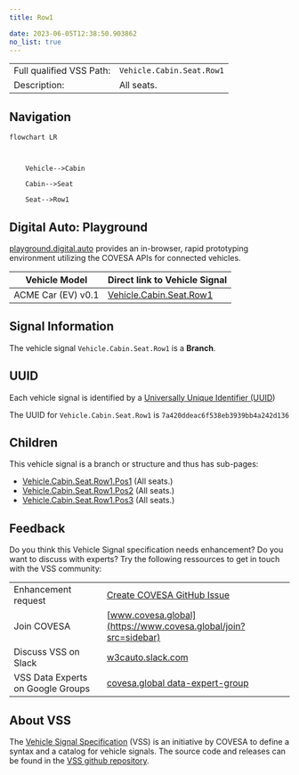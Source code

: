 ```yaml
---
title: Row1

date: 2023-06-05T12:38:50.903862
no_list: true
---
```



| | |
|---|---|
| Full qualified VSS Path: | `Vehicle.Cabin.Seat.Row1` |
| Description: | All seats. |

## Navigation

```mermaid
flowchart LR



    Vehicle-->Cabin

    Cabin-->Seat

    Seat-->Row1

```


## Digital Auto: Playground

[playground.digital.auto](http://digital.auto) provides an in-browser, rapid prototyping environment utilizing the COVESA APIs for connected vehicles. 

| Vehicle Model | Direct link to Vehicle Signal |
|---|---|
| ACME Car (EV) v0.1 | [Vehicle.Cabin.Seat.Row1](https://digitalauto.netlify.app/model/STLWzk1WyqVVLbfymb4f/cvi/list/Vehicle.Cabin.Seat.Row1/) |


## Signal Information




The vehicle signal `Vehicle.Cabin.Seat.Row1` is a **Branch**.





## UUID

Each vehicle signal is identified by a [Universally Unique Identifier (UUID](https://en.wikipedia.org/wiki/Universally_unique_identifier))

The UUID for `Vehicle.Cabin.Seat.Row1` is `7a420ddeac6f538eb3939bb4a242d136`

## Children

This vehicle signal is a branch or structure and thus has sub-pages:

- [Vehicle.Cabin.Seat.Row1.Pos1](pos1/) (All seats.)
- [Vehicle.Cabin.Seat.Row1.Pos2](pos2/) (All seats.)
- [Vehicle.Cabin.Seat.Row1.Pos3](pos3/) (All seats.)


## Feedback

Do you think this Vehicle Signal specification needs enhancement? Do you want to discuss with experts? Try the following ressources to get in touch with the VSS community:

| | |
|---|---|
| Enhancement request | [Create COVESA GitHub Issue](https://github.com/COVESA/vehicle_signal_specification/issues/new?body=Please+describe+your+feedback&title=Signal+feedback+Vehicle.Cabin.Seat.Row1) |
| Join COVESA | [www.covesa.global](https://www.covesa.global/join?src=sidebar) |
| Discuss VSS on Slack | [w3cauto.slack.com](http://w3cauto.slack.com/) |
| VSS Data Experts on Google Groups | [covesa.global data-expert-group](https://groups.google.com/a/covesa.global/g/data-expert-group) |

## About VSS

The [Vehicle Signal Specification](https://covesa.github.io/vehicle_signal_specification/) (VSS)
is an initiative by COVESA to define a syntax and a catalog for vehicle signals.
The source code and releases can be found in the [VSS github repository](https://github.com/COVESA/vehicle_signal_specification).

